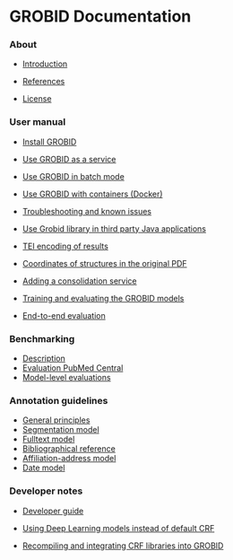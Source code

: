 <h1>GROBID Documentation</h1>


<h3>About</h3>

* [Introduction](Introduction.md)

* [References](References.md)

* [License](License.md)

<h3>User manual</h3>

* [Install GROBID](Install-Grobid.md)

* [Use GROBID as a service](Grobid-service.md)

* [Use GROBID in batch mode](Grobid-batch.md)

* [Use GROBID with containers (Docker)](Grobid-docker.md)

* [Troubleshooting and known issues](Troubleshooting.md)

* [Use Grobid library in third party Java applications](Grobid-java-library.md)

* [TEI encoding of results](TEI-encoding-of-results.md)

* [Coordinates of structures in the original PDF](Coordinates-in-PDF.md)

* [Adding a consolidation service](Consolidation.md)

* [Training and evaluating the GROBID models](Training-the-models-of-Grobid.md)

* [End-to-end evaluation](End-to-end-evaluation.md)

<h3>Benchmarking</h3>

* [Description](Benchmarking.md)
* [Evaluation PubMed Central](Benchmarking-pmc.md)
* [Model-level evaluations](Benchmarking-models.md)

<h3>Annotation guidelines</h3>

* [General principles](training/General-principles.md)
* [Segmentation model](training/segmentation.md)
* [Fulltext model](training/fulltext.md)
* [Bibliographical reference](training/Bibliographical-references.md)
* [Affiliation-address model](training/affiliation-address.md)
* [Date model](training/date.md)

<h3>Developer notes</h3>

* [Developer guide](Developer-guide.md)

* [Using Deep Learning models instead of default CRF](Deep-Learning-models.md)

* [Recompiling and integrating CRF libraries into GROBID](Recompiling-and-integrating-CRF-libraries.md)



